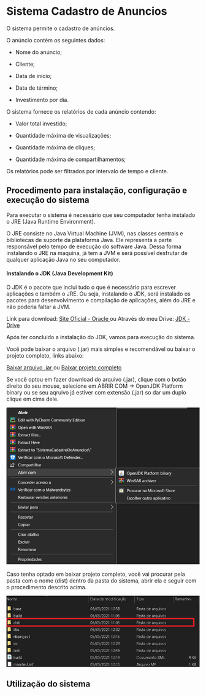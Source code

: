 # Sistema Cadastro de Anuncios

O sistema permite o cadastro de anúncios.

O anúncio contém os seguintes dados:

- Nome do anúncio;

- Cliente;

- Data de início;

- Data de término;

- Investimento por dia.

O sistema fornece os relatórios de cada anúncio contendo:

- Valor total investido;

- Quantidade máxima de visualizações;

- Quantidade máxima de cliques;

- Quantidade máxima de compartilhamentos;

Os relatórios pode ser filtrados por intervalo de tempo e cliente.


## Procedimento para instalação, configuração e execução do sistema

Para executar o sistema é necessário que seu computador tenha instalado o JRE (Java Runtime Environment).

O JRE consiste no Java Virtual Machine (JVM), nas classes centrais e bibliotecas de suporte da plataforma Java. Ele representa a parte responsável pelo tempo de execução do software Java. Dessa forma instalando o JRE na maquina, já tem a JVM e será possível desfrutar de qualquer aplicação Java no seu computador.


#### Instalando o JDK (Java Development Kit)

O JDK é o pacote que inclui tudo o que é necessário para escrever aplicações e também o JRE. Ou seja, instalando o JDK, será instalado os pacotes para desenvolvimento e compilação de aplicações, além do JRE e não poderia faltar a JVM.

Link para download: [ Site Oficial - Oracle ](https://www.oracle.com/java/technologies/javase-downloads.html)
ou
Através do meu Drive: [JDK - Drive](https://drive.google.com/file/d/1f6lVIjaXHSvQq6-LDrMDNyfZa-4JRjRb/view?usp=sharing)


Após ter concluido a instalação do JDK, vamos para execução do sistema.


Você pode baixar o arquivo (.jar) mais simples e recomendável ou baixar o projeto completo, links abaixo:

[ Baixar arquivo .jar ]() ou [ Baixar projeto completo ]()

Se você optou em fazer download do arquivo (.jar), clique com o botão direito do seu mouse, selecione em ABRIR COM -> OpenJDK Platform binary ou se seu aqruivo já estiver com extensão (.jar) so dar um duplo clique em cima dele.

![](https://github.com/KallSnake/sistemaCadastroDeAnuncios/blob/main/img/Abrir%20Projeto%201.png)

Caso tenha optado em baixar projeto completo, você vai procurar pela pasta com o nome (dist) dentro da pasta do sistema, abrir ela e seguir com o procedimento descrito acima.

![](https://github.com/KallSnake/sistemaCadastroDeAnuncios/blob/main/img/Abrir%20Projeto%202.png)

## Utilização do sistema

